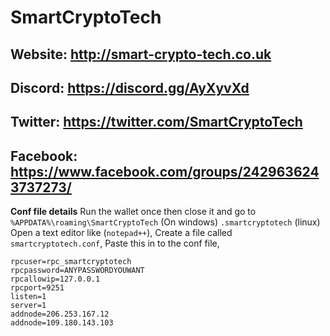# SmartCryptoTech
## __**Website:**__ http://smart-crypto-tech.co.uk
## __**Discord:**__ https://discord.gg/AyXyvXd
## __**Twitter:**__ https://twitter.com/SmartCryptoTech
## __**Facebook:**__ https://www.facebook.com/groups/2429636243737273/



__Conf file details__
Run the wallet once then close it and go to `%APPDATA%\roaming\SmartCryptoTech`  (On windows) `.smartcryptotech` (linux)
Open a text editor like (`notepad++`),
Create a file called `smartcryptotech.conf`,
Paste this in to the conf file,

```
rpcuser=rpc_smartcryptotech
rpcpassword=ANYPASSWORDYOUWANT
rpcallowip=127.0.0.1
rpcport=9251
listen=1
server=1
addnode=206.253.167.12
addnode=109.180.143.103
```
